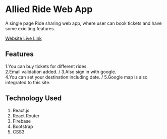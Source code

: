 # Allied Ride Web App
A single page Ride sharing web app, where user can book tickets and have some exiciting features.

[Website Live Link](https://allied-ride.web.app/)

## Features
1.You can buy tickets for different rides. \
2.Email validation added. /
3.Also sign in with google. \
4.You can set your destination including date. /
5.Google map is also integrated to this site. 

## Technology Used
1. React.js
2. React Router
3. Firebase
4. Bootstrap
5. CSS3
